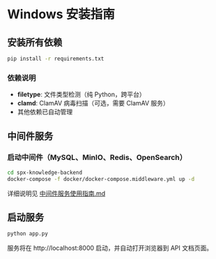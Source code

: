 # Windows 安装指南

## 安装所有依赖

```bash
pip install -r requirements.txt
```

### 依赖说明

- **filetype**: 文件类型检测（纯 Python，跨平台）
- **clamd**: ClamAV 病毒扫描（可选，需要 ClamAV 服务）
- 其他依赖已自动管理

## 中间件服务

### 启动中间件（MySQL、MinIO、Redis、OpenSearch）

```bash
cd spx-knowledge-backend
docker-compose -f docker/docker-compose.middleware.yml up -d
```

详细说明见 [中间件服务使用指南.md](中间件服务使用指南.md)

## 启动服务

```bash
python app.py
```

服务将在 http://localhost:8000 启动，并自动打开浏览器到 API 文档页面。

